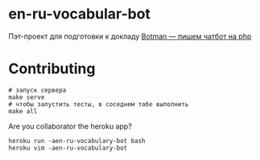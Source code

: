 # en-ru-vocabular-bot

Пэт-проект для подготовки к докладу [Botman — пишем чатбот на php](https://efko-cr.timepad.ru/event/1700504/)

# Contributing

```shell
# запуск сервера
make serve
# чтобы запустить тесты, в соседнем табе выполнить
make all
```

Are you collaborator the heroku app?
```shell
heroku run -aen-ru-vocabulary-bot bash
heroku vim -aen-ru-vocabulary-bot
```